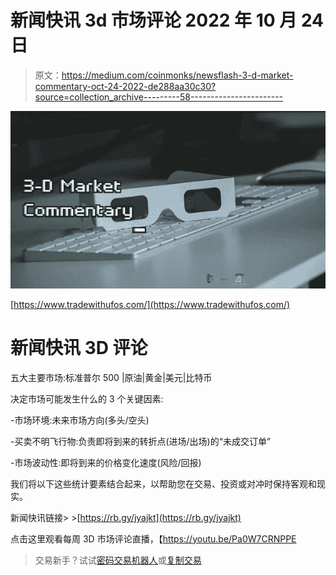 # 新闻快讯 3d 市场评论 2022 年 10 月 24 日

> 原文：<https://medium.com/coinmonks/newsflash-3-d-market-commentary-oct-24-2022-de288aa30c30?source=collection_archive---------58----------------------->

![](img/e15f00400f63f03106492ab409286a3e.png)

[https://www.tradewithufos.com/](https://www.tradewithufos.com/)

# 新闻快讯 3D 评论

五大主要市场:标准普尔 500 |原油|黄金|美元|比特币

决定市场可能发生什么的 3 个关键因素:

-市场环境:未来市场方向(多头/空头)

-买卖不明飞行物:负责即将到来的转折点(进场/出场)的“未成交订单”

-市场波动性:即将到来的价格变化速度(风险/回报)

我们将以下这些统计要素结合起来，以帮助您在交易、投资或对冲时保持客观和现实。

新闻快讯链接> >[https://rb.gy/jyajkt](https://rb.gy/jyajkt)

点击这里观看每周 3D 市场评论直播，【https://youtu.be/Pa0W7CRNPPE 

> 交易新手？试试[密码交易机器人](/coinmonks/crypto-trading-bot-c2ffce8acb2a)或[复制交易](/coinmonks/top-10-crypto-copy-trading-platforms-for-beginners-d0c37c7d698c)